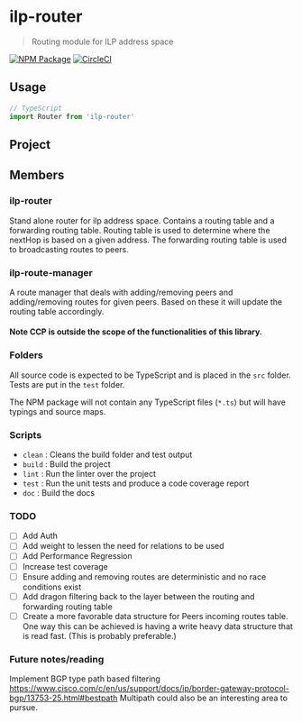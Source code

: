 # ilp-router
> Routing module for ILP address space

[![NPM Package](https://img.shields.io/npm/v/ilp-router.svg?style=flat)](https://npmjs.org/package/ilp-router)
[![CircleCI](https://circleci.com/gh/interledgerjs/ilp-router.svg?style=shield)](https://circleci.com/gh/interledgerjs/ilp-router)

## Usage

```js
// TypeScript
import Router from 'ilp-router'


```

## Project


## Members

### ilp-router
Stand alone router for ilp address space. Contains a routing table and a forwarding routing table. Routing table is used to determine where the nextHop is based on a given address. The forwarding routing table is used to broadcasting routes to peers.

### ilp-route-manager
A route manager that deals with adding/removing peers and adding/removing routes for given peers. Based on these it will update the routing table accordingly.

#### Note CCP is outside the scope of the functionalities of this library.

### Folders

All source code is expected to be TypeScript and is placed in the `src` folder. Tests are put in the `test` folder.

The NPM package will not contain any TypeScript files (`*.ts`) but will have typings and source maps.

### Scripts

  - `clean` : Cleans the build folder and test output
  - `build` : Build the project
  - `lint`  : Run the linter over the project
  - `test`  : Run the unit tests and produce a code coverage report
  - `doc`   : Build the docs

### TODO
- [ ] Add Auth
- [ ] Add weight to lessen the need for relations to be used
- [ ] Add Performance Regression
- [ ] Increase test coverage
- [ ] Ensure adding and removing routes are deterministic and no race conditions exist
- [ ] Add dragon filtering back to the layer between the routing and forwarding routing table
- [ ] Create a more favorable data structure for Peers incoming routes table. One way this can be achieved is having a write heavy data structure that is read fast. (This is probably preferable.)

### Future notes/reading
Implement BGP type path based filtering
https://www.cisco.com/c/en/us/support/docs/ip/border-gateway-protocol-bgp/13753-25.html#bestpath
Multipath could also be an interesting area to pursue.